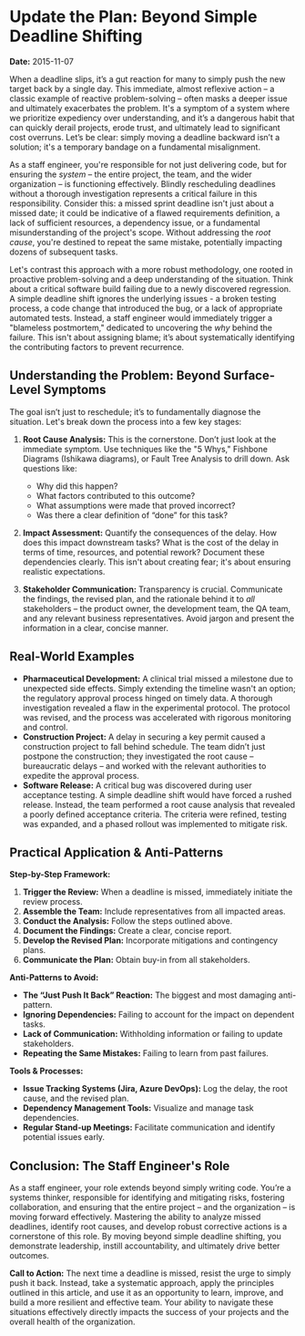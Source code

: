 # Update the Plan: Beyond Simple Deadline Shifting

**Date:** 2015-11-07

When a deadline slips, it’s a gut reaction for many to simply push the new target back by a single day. This immediate, almost reflexive action – a classic example of reactive problem-solving – often masks a deeper issue and ultimately exacerbates the problem. It's a symptom of a system where we prioritize expediency over understanding, and it’s a dangerous habit that can quickly derail projects, erode trust, and ultimately lead to significant cost overruns. Let’s be clear: simply moving a deadline backward isn’t a solution; it's a temporary bandage on a fundamental misalignment.

As a staff engineer, you're responsible for not just delivering code, but for ensuring the _system_ – the entire project, the team, and the wider organization – is functioning effectively. Blindly rescheduling deadlines without a thorough investigation represents a critical failure in this responsibility. Consider this: a missed sprint deadline isn't just about a missed date; it could be indicative of a flawed requirements definition, a lack of sufficient resources, a dependency issue, or a fundamental misunderstanding of the project's scope. Without addressing the _root cause_, you're destined to repeat the same mistake, potentially impacting dozens of subsequent tasks.

Let's contrast this approach with a more robust methodology, one rooted in proactive problem-solving and a deep understanding of the situation. Think about a critical software build failing due to a newly discovered regression. A simple deadline shift ignores the underlying issues - a broken testing process, a code change that introduced the bug, or a lack of appropriate automated tests. Instead, a staff engineer would immediately trigger a "blameless postmortem," dedicated to uncovering the _why_ behind the failure. This isn't about assigning blame; it’s about systematically identifying the contributing factors to prevent recurrence.

## Understanding the Problem: Beyond Surface-Level Symptoms

The goal isn’t just to reschedule; it’s to fundamentally diagnose the situation. Let's break down the process into a few key stages:

1. **Root Cause Analysis:** This is the cornerstone. Don’t just look at the immediate symptom. Use techniques like the "5 Whys," Fishbone Diagrams (Ishikawa diagrams), or Fault Tree Analysis to drill down. Ask questions like:

   - Why did this happen?
   - What factors contributed to this outcome?
   - What assumptions were made that proved incorrect?
   - Was there a clear definition of “done” for this task?

2. **Impact Assessment:** Quantify the consequences of the delay. How does this impact downstream tasks? What is the cost of the delay in terms of time, resources, and potential rework? Document these dependencies clearly. This isn't about creating fear; it's about ensuring realistic expectations.

3. **Stakeholder Communication:** Transparency is crucial. Communicate the findings, the revised plan, and the rationale behind it to _all_ stakeholders – the product owner, the development team, the QA team, and any relevant business representatives. Avoid jargon and present the information in a clear, concise manner.

## Real-World Examples

- **Pharmaceutical Development:** A clinical trial missed a milestone due to unexpected side effects. Simply extending the timeline wasn't an option; the regulatory approval process hinged on timely data. A thorough investigation revealed a flaw in the experimental protocol. The protocol was revised, and the process was accelerated with rigorous monitoring and control.
- **Construction Project:** A delay in securing a key permit caused a construction project to fall behind schedule. The team didn’t just postpone the construction; they investigated the root cause – bureaucratic delays – and worked with the relevant authorities to expedite the approval process.
- **Software Release:** A critical bug was discovered during user acceptance testing. A simple deadline shift would have forced a rushed release. Instead, the team performed a root cause analysis that revealed a poorly defined acceptance criteria. The criteria were refined, testing was expanded, and a phased rollout was implemented to mitigate risk.

## Practical Application & Anti-Patterns

**Step-by-Step Framework:**

1. **Trigger the Review:** When a deadline is missed, immediately initiate the review process.
2. **Assemble the Team:** Include representatives from all impacted areas.
3. **Conduct the Analysis:** Follow the steps outlined above.
4. **Document the Findings:** Create a clear, concise report.
5. **Develop the Revised Plan:** Incorporate mitigations and contingency plans.
6. **Communicate the Plan:** Obtain buy-in from all stakeholders.

**Anti-Patterns to Avoid:**

- **The “Just Push It Back” Reaction:** The biggest and most damaging anti-pattern.
- **Ignoring Dependencies:** Failing to account for the impact on dependent tasks.
- **Lack of Communication:** Withholding information or failing to update stakeholders.
- **Repeating the Same Mistakes:** Failing to learn from past failures.

**Tools & Processes:**

- **Issue Tracking Systems (Jira, Azure DevOps):** Log the delay, the root cause, and the revised plan.
- **Dependency Management Tools:** Visualize and manage task dependencies.
- **Regular Stand-up Meetings:** Facilitate communication and identify potential issues early.

## Conclusion: The Staff Engineer's Role

As a staff engineer, your role extends beyond simply writing code. You’re a systems thinker, responsible for identifying and mitigating risks, fostering collaboration, and ensuring that the entire project – and the organization – is moving forward effectively. Mastering the ability to analyze missed deadlines, identify root causes, and develop robust corrective actions is a cornerstone of this role. By moving beyond simple deadline shifting, you demonstrate leadership, instill accountability, and ultimately drive better outcomes.

**Call to Action:** The next time a deadline is missed, resist the urge to simply push it back. Instead, take a systematic approach, apply the principles outlined in this article, and use it as an opportunity to learn, improve, and build a more resilient and effective team. Your ability to navigate these situations effectively directly impacts the success of your projects and the overall health of the organization.

```

```
